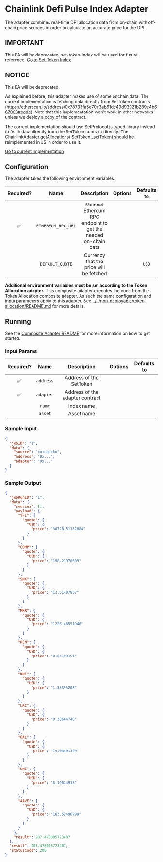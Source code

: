# Chainlink Defi Pulse Index Adapter

The adapter combines real-time DPI allocation data from on-chain with off-chain price sources in order to calculate an accurate price for the DPI.

## IMPORTANT

This EA will be deprecated, set-token-index will be used for future reference. [Go to Set Token Index](../set-token-index/README.md)

## NOTICE

This EA will be deprecated,

As explained before, this adapter makes use of some onchain data. The current implementation is fetching data directly from SetToken contracts (https://etherscan.io/address/0x78733fa5e70e3ab61dc49d93921b289e4b667093#code). Note that this implementation won't work in other networks unless we deploy a copy of the contract.

The correct implementation should use SetProtocol.js typed library instead to fetch data directly from the SetToken contract directly.
The ChainlinkAdapter.getAllocations(ISetToken \_setToken) should be reimplemented in JS in order to use it.

[Go to current Implementation](./src/index-allocations/index.ts)

## Configuration

The adapter takes the following environment variables:

| Required? |        Name        |                          Description                          | Options | Defaults to |
| :-------: | :----------------: | :-----------------------------------------------------------: | :-----: | :---------: |
|    ✅     | `ETHEREUM_RPC_URL` | Mainnet Ethereum RPC endpoint to get the needed on-chain data |         |             |
|           |  `DEFAULT_QUOTE`   |            Currency that the price will be fetched            |         |    `USD`    |

**Additional environment variables must be set according to the Token Allocation adapter.**
This composite adapter executes the code from the Token Allocation composite adapter. As such the same configuration and input parameters apply to this adapter. See [../../non-deployable/token-allocation/README.md](../../non-deployable/token-allocation/README.md) for more details.

## Running

See the [Composite Adapter README](../README.md) for more information on how to get started.

### Input Params

| Required? |   Name    |           Description           | Options | Defaults to |
| :-------: | :-------: | :-----------------------------: | :-----: | :---------: |
|    ✅     | `address` |     Address of the SetToken     |         |             |
|    ✅     | `adapter` | Address of the adapter contract |         |             |
|           |  `name`   |           Index name            |         |             |
|           |  `asset`  |           Asset name            |         |             |

### Sample Input

```json
{
  "jobID": "1",
  "data": {
    "source": "coingecko",
    "address": "0x...",
    "adapter": "0x..."
  }
}
```

### Sample Output

```json
{
  "jobRunID": "1",
  "data": {
    "sources": [],
    "payload": {
      "YFI": {
        "quote": {
          "USD": {
            "price": "30728.51152684"
          }
        }
      },
      "COMP": {
        "quote": {
          "USD": {
            "price": "198.21970609"
          }
        }
      },
      "SNX": {
        "quote": {
          "USD": {
            "price": "13.51407837"
          }
        }
      },
      "MKR": {
        "quote": {
          "USD": {
            "price": "1226.46551940"
          }
        }
      },
      "REN": {
        "quote": {
          "USD": {
            "price": "0.64199191"
          }
        }
      },
      "KNC": {
        "quote": {
          "USD": {
            "price": "1.35595208"
          }
        }
      },
      "LRC": {
        "quote": {
          "USD": {
            "price": "0.38664748"
          }
        }
      },
      "BAL": {
        "quote": {
          "USD": {
            "price": "19.04491399"
          }
        }
      },
      "UNI": {
        "quote": {
          "USD": {
            "price": "8.19034913"
          }
        }
      },
      "AAVE": {
        "quote": {
          "USD": {
            "price": "183.52498799"
          }
        }
      }
    },
    "result": 207.478005723407
  },
  "result": 207.478005723407,
  "statusCode": 200
}
```
